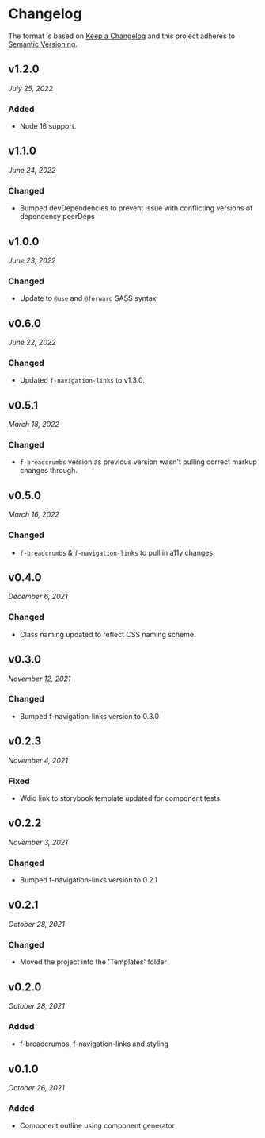 # Changelog

The format is based on [Keep a Changelog](http://keepachangelog.com/en/1.0.0/)
and this project adheres to [Semantic Versioning](http://semver.org/spec/v2.0.0.html).

v1.2.0
------------------------------
*July 25, 2022*

### Added
- Node 16 support.


v1.1.0
------------------------------
*June 24, 2022*

### Changed
- Bumped devDependencies to prevent issue with conflicting versions of dependency peerDeps


v1.0.0
-----------------------------
*June 23, 2022*

### Changed
- Update to `@use` and `@forward` SASS syntax


v0.6.0
------------------------------
*June 22, 2022*

### Changed
- Updated `f-navigation-links` to v1.3.0.


v0.5.1
------------------------------
*March 18, 2022*

### Changed
- `f-breadcrumbs` version as previous version wasn't pulling correct markup changes through.


v0.5.0
------------------------------
*March 16, 2022*

### Changed
- `f-breadcrumbs` & `f-navigation-links` to pull in a11y changes.


v0.4.0
------------------------------
*December 6, 2021*

### Changed
- Class naming updated to reflect CSS naming scheme.


v0.3.0
------------------------------
*November 12, 2021*

### Changed
- Bumped f-navigation-links version to 0.3.0


v0.2.3
------------------------------
*November 4, 2021*

### Fixed
- Wdio link to storybook template updated for component tests.


v0.2.2
------------------------------
*November 3, 2021*

### Changed
- Bumped f-navigation-links version to 0.2.1


v0.2.1
------------------------------
*October 28, 2021*

### Changed
- Moved the project into the 'Templates' folder


v0.2.0
------------------------------
*October 28, 2021*

### Added
- f-breadcrumbs, f-navigation-links and styling


v0.1.0
------------------------------
*October 26, 2021*

### Added
- Component outline using component generator
